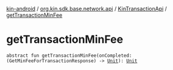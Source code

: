 [kin-android](../../index.md) / [org.kin.sdk.base.network.api](../index.md) / [KinTransactionApi](index.md) / [getTransactionMinFee](./get-transaction-min-fee.md)

# getTransactionMinFee

`abstract fun getTransactionMinFee(onCompleted: (GetMinFeeForTransactionResponse) -> `[`Unit`](https://kotlinlang.org/api/latest/jvm/stdlib/kotlin/-unit/index.html)`): `[`Unit`](https://kotlinlang.org/api/latest/jvm/stdlib/kotlin/-unit/index.html)